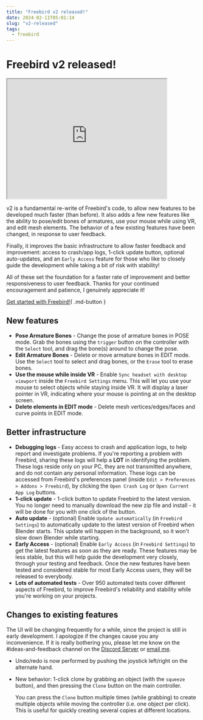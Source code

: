 ```yaml
---
title: "Freebird v2 released!"
date: 2024-02-11T05:01:14
slug: "v2-released"
tags:
  - freebird
---
```


# Freebird v2 released!

<iframe width="420" height="315" src="https://www.youtube.com/embed/8dSEtIqdQwg"></iframe>

v2 is a fundamental re-write of Freebird's code, to allow new features to be developed much faster (than before). It also adds a few new features like the ability to pose/edit bones of armatures, use your mouse while using VR, and edit mesh elements. The behavior of a few existing features have been changed, in response to user feedback.

Finally, it improves the basic infrastructure to allow faster feedback and improvement: access to crash/app logs, 1-click update button, optional auto-updates, and an `Early Access` feature for those who like to closely guide the development while taking a bit of risk with stability!

All of these set the foundation for a faster rate of improvement and better responsiveness to user feedback. Thanks for your continued encouragement and patience, I genuinely appreciate it!

[Get started with Freebird!](https://freebirdxr.com/getting-started/){ .md-button }

## New features

- **Pose Armature Bones** - Change the pose of armature bones in POSE mode. Grab the bones using the `trigger` button on the controller with the `Select` tool, and drag the bone(s) around to change the pose.
- **Edit Armature Bones** - Delete or move armature bones in EDIT mode. Use the `Select` tool to select and drag bones, or the `Erase` tool to erase bones.
- **Use the mouse while inside VR** - Enable `Sync headset with desktop viewport` inside the `Freebird Settings` menu. This will let you use your mouse to select objects while staying inside VR. It will display a laser pointer in VR, indicating where your mouse is pointing at on the desktop screen.
- **Delete elements in EDIT mode** - Delete mesh vertices/edges/faces and curve points in EDIT mode.

## Better infrastructure

- **Debugging logs** - Easy access to crash and application logs, to help report and investigate problems. If you're reporting a problem with Freebird, sharing these logs will help a **LOT** in identifying the problem. These logs reside only on your PC, they are not transmitted anywhere, and do not contain any personal information. These logs can be accessed from Freebird's preferences panel (inside `Edit > Preferences > Addons > Freebird`), by clicking the `Open Crash Log` or `Open Current App Log` buttons.
- **1-click update** - 1-click button to update Freebird to the latest version. You no longer need to manually download the new zip file and install - it will be done for you with one click of the button.
- **Auto update** - (optional) Enable `Update automatically` (in `Freebird Settings`) to automatically update to the latest version of Freebird when Blender starts. This update will happen in the background, so it won't slow down Blender while starting.
- **Early Access** - (optional) Enable `Early Access` (in `Freebird Settings`) to get the latest features as soon as they are ready. These features may be less stable, but this will help guide the development very closely, through your testing and feedback. Once the new features have been tested and considered stable for most Early Access users, they will be released to everybody.
- **Lots of automated tests** - Over 950 automated tests cover different aspects of Freebird, to improve Freebird's reliability and stability while you're working on your projects.

## Changes to existing features

The UI will be changing frequently for a while, since the project is still in early development. I apologize if the changes cause you any inconvenience. If it is really bothering you, please let me know on the #ideas-and-feedback channel on the [Discord Server](https://discord.gg/X6B4ZYEWSS) or [email me](mailto:dev@freebirdxr.com).

- Undo/redo is now performed by pushing the joystick left/right on the alternate hand.
- New behavior: 1-click clone by grabbing an object (with the `squeeze` button), and then pressing the `Clone` button on the main controller.

    You can press the `Clone` button multiple times (while grabbing) to create multiple objects while moving the controller (i.e. one object per click). This is useful for quickly creating several copies at different locations.